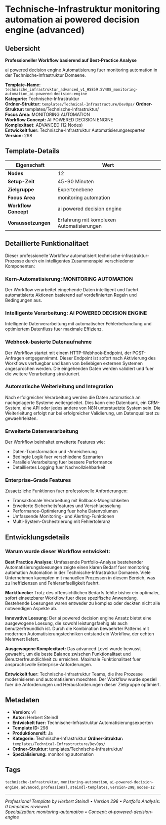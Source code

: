 # Technische-Infrastruktur monitoring automation ai powered decision engine (advanced)

## Uebersicht

**Professioneller Workflow basierend auf Best-Practice Analyse**

ai powered decision engine Automatisierung fuer monitoring automation in der Technische-Infrastruktur Domaene.

**Template-Name:** `technische_infrastruktur_advanced_v1_HS859.SV4U8_monitoring-automation_ai-powered-decision-engine`  
**Kategorie:** Technische-Infrastruktur  
**Ordner-Struktur:** `templates/Technical-Infrastructure/DevOps/`
**Ordner-Struktur:** templates/Technische-Infrastruktur/  
**Focus Area:** MONITORING AUTOMATION  
**Workflow Concept:** AI POWERED DECISION ENGINE  
**Komplexitaet:** ADVANCED (12 Nodes)  
**Entwickelt fuer:** Technische-Infrastruktur Automatisierungsexperten  
**Version:** 298

## Template-Details

| **Eigenschaft** | **Wert** |
|------------------|----------|
| **Nodes** | 12 |
| **Setup-Zeit** | 45-90 Minuten |
| **Zielgruppe** | Expertenebene |
| **Focus Area** | monitoring automation |
| **Workflow Concept** | ai powered decision engine |
| **Voraussetzungen** | Erfahrung mit komplexen Automatisierungen |

## Detaillierte Funktionalitaet

Dieser professionelle Workflow automatisiert technische-infrastruktur-Prozesse durch ein intelligentes Zusammenspiel verschiedener Komponenten:

### Kern-Automatisierung: MONITORING AUTOMATION
Der Workflow verarbeitet eingehende Daten intelligent und fuehrt automatisierte Aktionen basierend auf vordefinierten Regeln und Bedingungen aus.

### Intelligente Verarbeitung: AI POWERED DECISION ENGINE
Intelligente Datenverarbeitung mit automatischer Fehlerbehandlung und optimiertem Datenfluss fuer maximale Effizienz.

### Webhook-basierte Datenaufnahme
Der Workflow startet mit einem HTTP-Webhook-Endpoint, der POST-Anfragen entgegennimmt. Dieser Endpoint ist sofort nach Aktivierung des Workflows verfuegbar und kann von beliebigen externen Systemen angesprochen werden. Die eingehenden Daten werden validiert und fuer die weitere Verarbeitung strukturiert.

### Automatische Weiterleitung und Integration
Nach erfolgreicher Verarbeitung werden die Daten automatisch an nachgelagerte Systeme weitergeleitet. Dies kann eine Datenbank, ein CRM-System, eine API oder jedes andere von N8N unterstuetzte System sein. Die Weiterleitung erfolgt nur bei erfolgreicher Validierung, um Datenqualitaet zu gewaehrleisten.

### Erweiterte Datenverarbeitung
Der Workflow beinhaltet erweiterte Features wie:
- Daten-Transformation und -Anreicherung
- Bedingte Logik fuer verschiedene Szenarien
- Parallele Verarbeitung fuer bessere Performance
- Detailliertes Logging fuer Nachvollziehbarkeit

### Enterprise-Grade Features
Zusaetzliche Funktionen fuer professionelle Anforderungen:
- Transaktionale Verarbeitung mit Rollback-Moeglichkeiten
- Erweiterte Sicherheitsfeatures und Verschluesselung
- Performance-Optimierung fuer hohe Datenvolumen
- Umfassende Monitoring- und Alerting-Funktionen
- Multi-System-Orchestrierung mit Fehlertoleranz

## Entwicklungsdetails

### Warum wurde dieser Workflow entwickelt:

**Best Practice Analyse:** Umfassende Portfolio-Analyse bestehender Automatisierungsloesungen zeigte einen klaren Bedarf fuer monitoring automation Automation in der Technische-Infrastruktur Domaene. Viele Unternehmen kaempfen mit manuellen Prozessen in diesem Bereich, was zu Ineffizienzen und Fehleranfaelligkeit fuehrt.

**Marktluecke:** Trotz des offensichtlichen Bedarfs fehlte bisher ein optimaler, sofort einsetzbarer Workflow fuer diese spezifische Anwendung. Bestehende Loesungen waren entweder zu komplex oder deckten nicht alle notwendigen Aspekte ab.

**Innovative Loesung:** Der ai powered decision engine Ansatz bietet eine ausgewogene Loesung, die sowohl leistungsfaehig als auch benutzerfreundlich ist. Durch die Kombination bewaehrter Patterns mit modernen Automatisierungstechniken entstand ein Workflow, der echten Mehrwert liefert.

**Ausgewogene Komplexitaet:** Das advanced Level wurde bewusst gewaehlt, um die beste Balance zwischen Funktionalitaet und Benutzerfreundlichkeit zu erreichen. Maximale Funktionalitaet fuer anspruchsvolle Enterprise-Anforderungen.

**Entwickelt fuer:** Technische-Infrastruktur Teams, die ihre Prozesse modernisieren und automatisieren moechten. Der Workflow wurde speziell fuer die Anforderungen und Herausforderungen dieser Zielgruppe optimiert.

## Metadaten

- **Version:** v1
- **Autor:** Herbert Steindl
- **Entwickelt fuer:** Technische-Infrastruktur Automatisierungsexperten
- **Template ID:** 298
- **Produktionsreif:** Ja
- **Kategorie:** Technische-Infrastruktur
**Ordner-Struktur:** `templates/Technical-Infrastructure/DevOps/`
- **Ordner-Struktur:** templates/Technische-Infrastruktur/
- **Spezialisierung:** monitoring automation

## Tags

`technische-infrastruktur`, `monitoring-automation`, `ai-powered-decision-engine`, `advanced`, `professional`, `steindl-templates`, `version-298`, `nodes-12`

---

*Professional Template by Herbert Steindl • Version 298 • Portfolio Analysis: 0 templates reviewed*  
*Specialization: monitoring-automation • Concept: ai-powered-decision-engine*